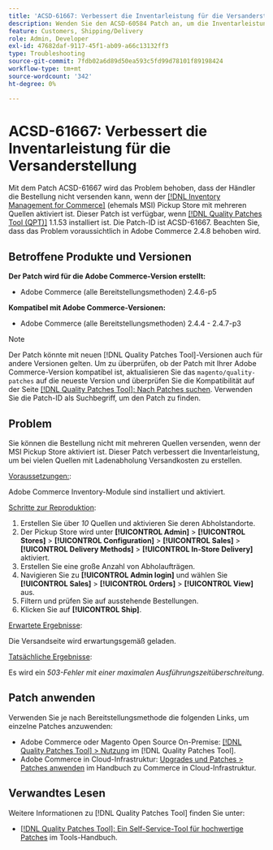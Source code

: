 ```yaml
---
title: 'ACSD-61667: Verbessert die Inventarleistung für die Versanderstellung'
description: Wenden Sie den ACSD-60584 Patch an, um die Inventarleistung für die Versanderstellung zu verbessern, falls viele Quellen mit Abholung im Geschäft vorhanden sind.
feature: Customers, Shipping/Delivery
role: Admin, Developer
exl-id: 47682daf-9117-45f1-ab09-a66c13132ff3
type: Troubleshooting
source-git-commit: 7fdb02a6d89d50ea593c5fd99d78101f89198424
workflow-type: tm+mt
source-wordcount: '342'
ht-degree: 0%

---
```


# ACSD-61667: Verbessert die Inventarleistung für die Versanderstellung

Mit dem Patch ACSD-61667 wird das Problem behoben, dass der Händler die Bestellung nicht versenden kann, wenn der [[!DNL Inventory Management for Commerce]](https://experienceleague.adobe.com/de/docs/commerce-admin/inventory/introduction) (ehemals MSI) Pickup Store mit mehreren Quellen aktiviert ist. Dieser Patch ist verfügbar, wenn [[!DNL Quality Patches Tool (QPT)]](/help/tools/quality-patches-tool/quality-patches-tool-to-self-serve-quality-patches.md) 1.1.53 installiert ist. Die Patch-ID ist ACSD-61667. Beachten Sie, dass das Problem voraussichtlich in Adobe Commerce 2.4.8 behoben wird.

## Betroffene Produkte und Versionen

**Der Patch wird für die Adobe Commerce-Version erstellt:**

* Adobe Commerce (alle Bereitstellungsmethoden) 2.4.6-p5

**Kompatibel mit Adobe Commerce-Versionen:**

* Adobe Commerce (alle Bereitstellungsmethoden) 2.4.4 - 2.4.7-p3

>[!NOTE]
>
>Der Patch könnte mit neuen [!DNL Quality Patches Tool]-Versionen auch für andere Versionen gelten. Um zu überprüfen, ob der Patch mit Ihrer Adobe Commerce-Version kompatibel ist, aktualisieren Sie das `magento/quality-patches` auf die neueste Version und überprüfen Sie die Kompatibilität auf der Seite [[!DNL Quality Patches Tool]: Nach Patches suchen](https://experienceleague.adobe.com/tools/commerce-quality-patches/index.html?lang=de). Verwenden Sie die Patch-ID als Suchbegriff, um den Patch zu finden.

## Problem

Sie können die Bestellung nicht mit mehreren Quellen versenden, wenn der MSI Pickup Store aktiviert ist. Dieser Patch verbessert die Inventarleistung, um bei vielen Quellen mit Ladenabholung Versandkosten zu erstellen.

<u>Voraussetzungen:</u>:

Adobe Commerce Inventory-Module sind installiert und aktiviert.

<u>Schritte zur Reproduktion</u>:

1. Erstellen Sie über *10* Quellen und aktivieren Sie deren Abholstandorte.
1. Der Pickup Store wird unter **[!UICONTROL Admin]** > **[!UICONTROL Stores]** > **[!UICONTROL Configuration]** > **[!UICONTROL Sales]** > **[!UICONTROL Delivery Methods]** > **[!UICONTROL In-Store Delivery]** aktiviert.
1. Erstellen Sie eine große Anzahl von Abholaufträgen.
1. Navigieren Sie zu **[!UICONTROL Admin login]** und wählen Sie **[!UICONTROL Sales]** > **[!UICONTROL Orders]** > **[!UICONTROL View]** aus.
1. Filtern und prüfen Sie auf ausstehende Bestellungen.
1. Klicken Sie auf **[!UICONTROL Ship]**.

<u>Erwartete Ergebnisse</u>:

Die Versandseite wird erwartungsgemäß geladen.

<u>Tatsächliche Ergebnisse</u>:

Es wird ein *503-Fehler mit einer maximalen Ausführungszeitüberschreitung*.

## Patch anwenden

Verwenden Sie je nach Bereitstellungsmethode die folgenden Links, um einzelne Patches anzuwenden:

* Adobe Commerce oder Magento Open Source On-Premise: [[!DNL Quality Patches Tool] > Nutzung](/help/tools/quality-patches-tool/usage.md) im [!DNL Quality Patches Tool].
* Adobe Commerce in Cloud-Infrastruktur: [Upgrades und Patches > Patches anwenden](https://experienceleague.adobe.com/docs/commerce-cloud-service/user-guide/develop/upgrade/apply-patches.html?lang=de) im Handbuch zu Commerce in Cloud-Infrastruktur.

## Verwandtes Lesen

Weitere Informationen zu [!DNL Quality Patches Tool] finden Sie unter:

* [[!DNL Quality Patches Tool]: Ein Self-Service-Tool für hochwertige Patches](/help/tools/quality-patches-tool/quality-patches-tool-to-self-serve-quality-patches.md) im Tools-Handbuch.

